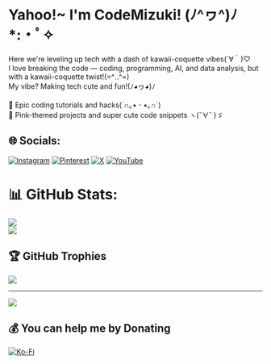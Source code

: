 # Yahoo!~ I'm CodeMizuki! (ﾉ^ヮ^)ﾉ*:・ﾟ✧
Here we're leveling up tech with a dash of kawaii-coquette vibes(´∀｀)♡ <br>I love breaking the code — coding, programming, AI, and data analysis, but with a kawaii-coquette twist!(=^‥^=)<br>My vibe? Making tech cute and fun!(ﾉ◕ヮ◕)ﾉ <br><br>🌟 Epic coding tutorials and hacks(´∩｡• ᵕ •｡∩`)<br>🌸 Pink-themed projects and super cute code snippets ヽ(ˇ∀ˇ )ゞ


## 🌐 Socials:
[![Instagram](https://img.shields.io/badge/Instagram-%23E4405F.svg?logo=Instagram&logoColor=white)](https://instagram.com/codemizuki) [![Pinterest](https://img.shields.io/badge/Pinterest-%23E60023.svg?logo=Pinterest&logoColor=white)](https://pinterest.com/codemizuki) [![X](https://img.shields.io/badge/X-black.svg?logo=X&logoColor=white)](https://x.com/codemizuki) [![YouTube](https://img.shields.io/badge/YouTube-%23FF0000.svg?logo=YouTube&logoColor=white)](https://youtube.com/@codemizuki) 

# 📊 GitHub Stats:
![](https://github-readme-streak-stats.herokuapp.com/?user=codemizuki&theme=omni&hide_border=false)<br/>
![](https://github-readme-stats.vercel.app/api/top-langs/?username=codemizuki&theme=omni&hide_border=false&include_all_commits=false&count_private=false&layout=compact)

## 🏆 GitHub Trophies
![](https://github-profile-trophy.vercel.app/?username=codemizuki&theme=alduin&no-frame=true&no-bg=true&margin-w=4)

---
[![](https://visitcount.itsvg.in/api?id=codemizuki&icon=9&color=10)](https://visitcount.itsvg.in)

  ## 💰 You can help me by Donating
  [![Ko-Fi](https://img.shields.io/badge/Ko--fi-F16061?style=for-the-badge&logo=ko-fi&logoColor=white)](https://ko-fi.com/codemizuki) 

  
<!-- Proudly created with GPRM ( https://gprm.itsvg.in ) -->
